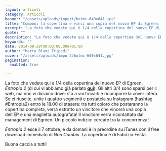 ```yaml
---
layout: articoli
category: Articoli
banner: "/assets/uploads/import/hotmc-640x641.jpg"
title: "Componi la copertina e vinci una copia del nuovo EP di Egreen, Entropia 2!"
excerpt: "La foto che vedete qui è 1/4 della copertina del nuovo EP di Egreen, Entropia 2 (di cui vi abbiamo già parlato qui). Gli altri 3/4 sono sparsi per il web, ma non vi diciamo dove: sta a voi trovarli e ricomporre la cover intera. Se ci riuscite, unite i quattro segmenti e postatela su [&hellip"
quote: ""
description: "La foto che vedete qui è 1/4 della copertina del nuovo EP di Egreen, Entropia 2 (di cui vi abbiamo già parlato qui). Gli altri 3/4 sono sparsi per il web, ma non vi diciamo dove: sta a voi trovarli e ricomporre la cover intera. Se ci riuscite, unite i quattro segmenti e postatela su [&hellip"
keywords: ""
date: 2014-09-29T00:00:00.000+01:00
author: "Marta Blumi Tripodi"
cover: "/assets/uploads/import/hotmc-640x641.jpg"
pagination:
  enabled: true

---
```


[](https://hotmc.com/wp-content/uploads/2014/09/hotmc.jpg)

La foto che vedete qui è 1/4 della copertina del nuovo EP di Egreen, _Entropia 2_ (di cui vi abbiamo già parlato [**qui**](https://hotmc.com/egreen-lintervista/ "http://hotmc.com/egreen-lintervista/")). Gli altri 3/4 sono sparsi per il web, ma non vi diciamo dove: sta a voi trovarli e ricomporre la cover intera. Se ci riuscite, unite i quattro segmenti e postatela su Instagram (hashtag #Entropia2) entro le 18.00 di stasera: tra tutti coloro che posteranno la copertina completa, verrà estratto un vincitore che vincerà una copia dell’EP e una maglietta autografata! Il vincitore verrà ricontattato dal management di Egreen. Un piccolo indizio: cercate tra la concorrenza!

_Entropia 2_ esce il 7 ottobre, e da domani è in preordine su iTunes con il free download immediato di _Non Cambio_. La copertina è di Fabrizio Festa.

Buona caccia a tutti!
